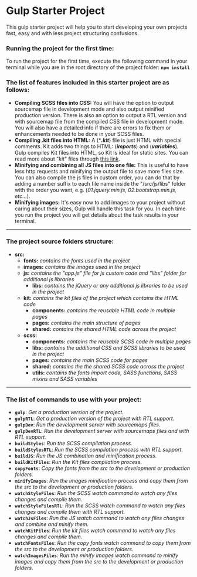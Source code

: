 # Gulp Starter Project
This gulp starter project will help you to start developing your own projects fast, easy and with less project structuring confusions.

### Running the project for the first time:
To run the project for the first time, execute the following command in your terminal while you are in the root directory of the project folder: **`npm install`**

### The list of features included in this starter project are as follows:
* **Compiling SCSS files into CSS:** You will have the option to output sourcemap file in development mode and also output minified production version. There is also an option to output a RTL version and with sourcemap file from the compiled CSS file in development mode. You will also have a detailed info if there are errors to fix them or enhancements needed to be done in your SCSS files.
* **Compiling .kit files into HTML:** A (\*_**.kit**_) file is just HTML with special comments. Kit adds two things to HTML: (_**imports**_) and (_**variables**_). Gulp compiles Kit files into HTML, so Kit is ideal for static sites. You can read more about "_kit_" files through [this link](https://codekitapp.com/help/kit/). 
* **Minifying and combining all JS files into one file:** This is useful to have less http requests and minifying the output file to save more files size. You can also compile the js files in custom order, you can do that by adding a number suffix to each file name inside the "/src/js/libs" folder with the order you want, e.g. (_01.jquery.min.js, 02.bootstrap.min.js, etc..._).
* **Minifying images:** It's easy now to add images to your project without caring about their sizes, Gulp will handle this task for you. In each time you run the project you will get details about the task results in your terminal.

***

### The project source folders structure:
* **src:**
    * **fonts:** _contains the fonts used in the project_
    * **images:** _contains the images used in the project_
    * **js:** _contains the "app.js" file for js custom code and "libs" folder for additional js libraries_
        * **libs:** _contains the jQuery or any additional js libraries to be used in the project_
    * **kit:** _contains the kit files of the project which contains the HTML code_
        * **components:** _contains the reusable HTML code in multiple pages_
        * **pages:** _contains the main structure of pages_
        * **shared:** _contains the shared HTML code across the project_ 
    * **scss:**
        * **components:** _contains the reusable SCSS code in multiple pages_
        * **libs:** _contains the additional CSS and SCSS libraries to be used in the project_
        * **pages:** _contains the main SCSS code for pages_
        * **shared:** _contains the the shared SCSS code across the project_
        * **utils:** _contains the fonts import code, SASS functions, SASS mixins and SASS variables_

***

### The list of commands to use with your project:
* **`gulp`**: _Get a production version of the project._
* **`gulpRTL`**: _Get a production version of the project with RTL support._
* **`gulpDev`**: _Run the development server with sourcemaps files._
* **`gulpDevRTL`**: _Run the development server with sourcemaps files and with RTL support._
* **`buildStyles`**: _Run the SCSS compilation process._
* **`buildStylesRTL`**: _Run the SCSS compilation process with RTL support._
* **`buildJS`**: _Run the JS combination and minification process._
* **`buildKitFiles`**: _Run the Kit files compilation process._
* **`copyFonts`**: _Copy the fonts from the src to the development or production folders._
* **`minifyImages`**: _Run the images minification process and copy them from the src to the development or production folders._
* **`watchStyleFiles`**: _Run the SCSS watch command to watch any files changes and compile them._
* **`watchStyleFilesRTL`**: _Run the SCSS watch command to watch any files changes and compile them with RTL support._
* **`watchJsFiles`**: _Run the JS watch command to watch any files changes and combine and minify them._
* **`watchKitFiles`**: _Run the kit files watch command to watch any files changes and compile them._
* **`watchFontsFiles`**: _Run the copy fonts watch command to copy them from the src to the development or production folders._
* **`watchImagesFiles`**: _Run the minify images watch command to minify images and copy them from the src to the development or production folders._